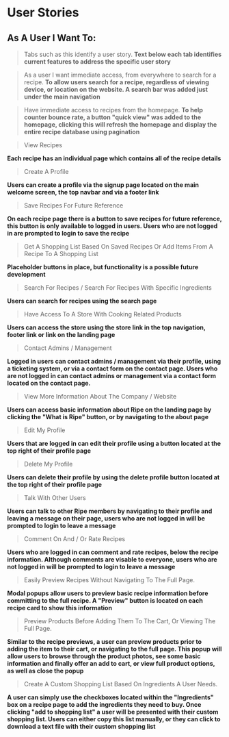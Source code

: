 # User Stories

## As A User I Want To:
> Tabs such as this identify a user story.
**Text below each tab identifies current features to address the specific user story**

> As a user I want immediate access, from everywhere to search for a recipe.
**To allow users search for a recipe, regardless of viewing device, or location on the website. A search bar was added just under the main navigation**

> Have immediate access to recipes from the homepage.
**To help counter bounce rate, a button "quick view" was added to the homepage, clicking this will refresh the homepage and display the entire recipe database using pagination**

> View Recipes

**Each recipe has an individual page which contains all of the recipe details**

> Create A Profile

**Users can create a profile via the signup page located on the main welcome screen, the top navbar and via a footer link**

> Save Recipes For Future Reference

**On each recipe page there is a button to save recipes for future reference, this button is only available to logged in users. Users who are not logged in are prompted to login to save the recipe**

> Get A Shopping List Based On Saved Recipes Or Add Items From A Recipe To A Shopping List

**Placeholder buttons in place, but functionality is a possible future development**

> Search For Recipes / Search For Recipes With Specific Ingredients

**Users can search for recipes using the search page**

> Have Access To A Store With Cooking Related Products

**Users can access the store using the store link in the top navigation, footer link or link on the landing page**

> Contact Admins / Management

**Logged in users can contact admins / management via their profile, using a ticketing system, or via a contact form on the contact page. Users who are not logged in can contact admins or management via a contact form located on the contact page.**

> View More Information About The Company / Website

**Users can access basic information about Ripe on the landing page by clicking the "What is Ripe" button, or by navigating to the about page**

> Edit My Profile 

**Users that are logged in can edit their profile using a button located at the top right of their profile page**

> Delete My Profile

**Users can delete their profile by using the delete profile button located at the top right of their profile page**

> Talk With Other Users

**Users can talk to other Ripe members by navigating to their profile and leaving a message on their page, users who are not logged in will be prompted to login to leave a message**

> Comment On And / Or Rate Recipes

**Users who are logged in can comment and rate recipes, below the recipe information. Although comments are visable to everyone, users who are not logged in will be prompted to login to leave a message**

> Easily Preview Recipes Without Navigating To The Full Page.

**Modal popups allow users to preview basic recipe information before committing to the full recipe. A "Preview" button is located on each recipe card to show this information**

> Preview Products Before Adding Them To The Cart, Or Viewing The Full Page.

**Similar to the recipe previews, a user can preview products prior to adding the item to their cart, or navigating to the full page. This popup will allow users to browse through the product photos, see some basic information and finally offer an add to cart, or view full product options, as well as close the popup**

> Create A Custom Shopping List Based On Ingredients A User Needs.

**A user can simply use the checkboxes located within the "Ingredients" box on a recipe page to add the ingredients they need to buy. Once clicking "add to shopping list" a user will be presented with their custom shopping list. Users can either copy this list manually, or they can click to download a text file with their custom shopping list**